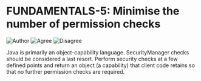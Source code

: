 # FUNDAMENTALS-5: Minimise the number of permission checks
![Author](https://img.shields.io/badge/Author-Oracle-blue.svg)
![Agree](https://img.shields.io/badge/AGREE-4-green.svg)
![Disagree](https://img.shields.io/badge/DISAGREE-0-red.svg)

Java is primarily an object-capability language. SecurityManager checks should be considered a last resort. Perform security checks at a few defined points and return an object (a capability) that client code retains so that no further permission checks are required.
